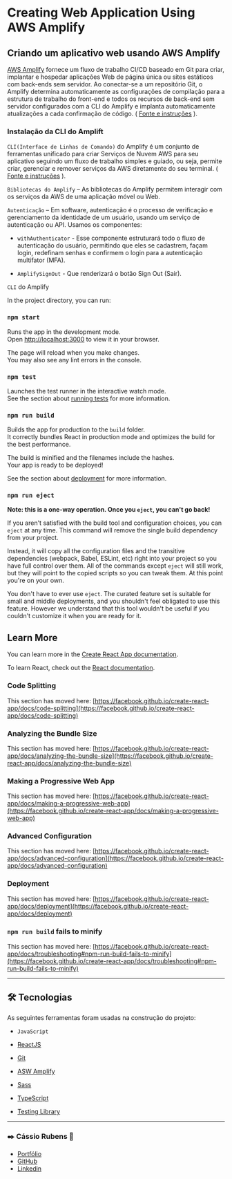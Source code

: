 # Creating Web Application Using AWS Amplify

## Criando um aplicativo web usando AWS Amplify

[AWS Amplify](https://aws.amazon.com/pt/amplify/) fornece um fluxo de trabalho CI/CD baseado em Git para criar, implantar e hospedar aplicações Web de página única ou sites estáticos com back-ends sem servidor. Ao conectar-se a um repositório Git, o Amplify determina automaticamente as configurações de compilação para a estrutura de trabalho do front-end e todos os recursos de back-end sem servidor configurados com a CLI do Amplify e implanta automaticamente atualizações a cada confirmação de código. ( [Fonte e instruções](https://aws.amazon.com/pt/getting-started/hands-on/build-react-app-amplify-graphql/module-one/) ).

### Instalação da CLI do Amplift

`CLI(Interface de Linhas de Comando)` do Amplify é um conjunto de ferramentas unificado para criar Serviços de Nuvem AWS para seu aplicativo seguindo um fluxo de trabalho simples e guiado, ou seja, permite criar, gerenciar e remover serviços da AWS diretamente do seu terminal. ( [Fonte e instruções](https://aws.amazon.com/pt/getting-started/hands-on/build-react-app-amplify-graphql/module-two/) ).

`Bibliotecas do Amplify` – As bibliotecas do Amplify permitem interagir com os serviços da AWS de uma aplicação móvel ou Web.

`Autenticação` – Em software, autenticação é o processo de verificação e gerenciamento da identidade de um usuário, usando um serviço de autenticação ou API. Usamos os componentes:

- `withAuthenticator` - Esse componente estruturará todo o fluxo de autenticação do usuário, permitindo que eles se cadastrem, façam login, redefinam senhas e confirmem o login para a autenticação multifator (MFA).

- `AmplifySignOut` - Que renderizará o botão Sign Out (Sair).








`CLI` do Amplify 


In the project directory, you can run:

### `npm start`

Runs the app in the development mode.\
Open [http://localhost:3000](http://localhost:3000) to view it in your browser.

The page will reload when you make changes.\
You may also see any lint errors in the console.

### `npm test`

Launches the test runner in the interactive watch mode.\
See the section about [running tests](https://facebook.github.io/create-react-app/docs/running-tests) for more information.

### `npm run build`

Builds the app for production to the `build` folder.\
It correctly bundles React in production mode and optimizes the build for the best performance.

The build is minified and the filenames include the hashes.\
Your app is ready to be deployed!

See the section about [deployment](https://facebook.github.io/create-react-app/docs/deployment) for more information.

### `npm run eject`

**Note: this is a one-way operation. Once you `eject`, you can't go back!**

If you aren't satisfied with the build tool and configuration choices, you can `eject` at any time. This command will remove the single build dependency from your project.

Instead, it will copy all the configuration files and the transitive dependencies (webpack, Babel, ESLint, etc) right into your project so you have full control over them. All of the commands except `eject` will still work, but they will point to the copied scripts so you can tweak them. At this point you're on your own.

You don't have to ever use `eject`. The curated feature set is suitable for small and middle deployments, and you shouldn't feel obligated to use this feature. However we understand that this tool wouldn't be useful if you couldn't customize it when you are ready for it.

## Learn More

You can learn more in the [Create React App documentation](https://facebook.github.io/create-react-app/docs/getting-started).

To learn React, check out the [React documentation](https://reactjs.org/).

### Code Splitting

This section has moved here: [https://facebook.github.io/create-react-app/docs/code-splitting](https://facebook.github.io/create-react-app/docs/code-splitting)

### Analyzing the Bundle Size

This section has moved here: [https://facebook.github.io/create-react-app/docs/analyzing-the-bundle-size](https://facebook.github.io/create-react-app/docs/analyzing-the-bundle-size)

### Making a Progressive Web App

This section has moved here: [https://facebook.github.io/create-react-app/docs/making-a-progressive-web-app](https://facebook.github.io/create-react-app/docs/making-a-progressive-web-app)

### Advanced Configuration

This section has moved here: [https://facebook.github.io/create-react-app/docs/advanced-configuration](https://facebook.github.io/create-react-app/docs/advanced-configuration)

### Deployment

This section has moved here: [https://facebook.github.io/create-react-app/docs/deployment](https://facebook.github.io/create-react-app/docs/deployment)

### `npm run build` fails to minify

This section has moved here: [https://facebook.github.io/create-react-app/docs/troubleshooting#npm-run-build-fails-to-minify](https://facebook.github.io/create-react-app/docs/troubleshooting#npm-run-build-fails-to-minify)


___

## 🛠 Tecnologias

As seguintes ferramentas foram usadas na construção do projeto:

- `JavaScript`
- [ReactJS](https://reactjs.org)
- [Git](https://git-scm.com)
- [ASW Amplify](https://aws.amazon.com/pt/amplify/)


- [Sass](https://sass-lang.com/)
- [TypeScript](https://www.typescriptlang.org/)
- [Testing Library](https://testing-library.com/)

___

### :black_nib: Cássio Rubens 🚀

- [Portfólio](https://cassiorubens-cr.github.io/portfolio/)
- [GitHub](https://github.com/CassioRubens-CR)
- [Linkedin](https://www.linkedin.com/in/cássio-rubens)